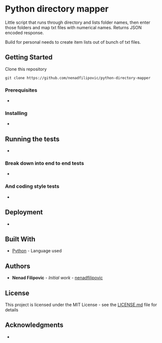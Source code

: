 # Python directory mapper

Little script that runs through directory and lists folder names, then enter those folders and map txt files with numerical names.
Returns JSON encoded response.

Build for personal needs to create item lists out of bunch of txt files.

## Getting Started

Clone this repository

```
git clone https://github.com/nenadfilipovic/python-directory-mapper
```

### Prerequisites

-

### Installing

-

## Running the tests

-

### Break down into end to end tests

-

### And coding style tests

-

## Deployment

-

## Built With

* [Python](https://www.python.org/) - Language used

## Authors

* **Nenad Filipovic** - *Initial work* - [nenadfilipovic](https://github.com/nenadfilipovic)

## License

This project is licensed under the MIT License - see the [LICENSE.md](LICENSE.md) file for details

## Acknowledgments

-
